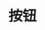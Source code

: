 <script setup>
  import BaseDemo from './BaseDemo.vue'
</script>

# 按钮

<demo-preview folder='button'>
  <base-demo/>
</demo-preview>
